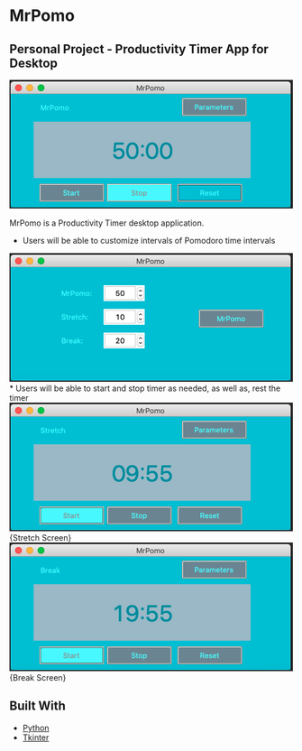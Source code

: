 # MrPomo
Personal Project - Productivity Timer App for Desktop
-------------------------------
<img src="images/mrpomo_timer_screen.png"/>

MrPomo is a Productivity Timer desktop application.
* Users will be able to customize intervals of Pomodoro time intervals
<img src="images/mrpomo_params.png"/>
* Users will be able to start and stop timer as needed, as well as, rest the timer
<img src="images/stretch_screen.png"/>
{Stretch Screen}
<img src="images/break_screen.png"/>
{Break Screen}

## Built With
* [Python](https://www.python.org/)
* [Tkinter](https://wiki.python.org/moin/TkInter)
